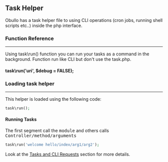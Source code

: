 ## Task Helper

Obullo has a task helper file to using CLI operations (cron jobs, running shell scripts etc..) inside the php interface.

### Function Reference

------

Using task\run() function you can run your tasks as a command in the background. Function run like CLI but don't use the task.php.

#### task\run('uri', $debug = FALSE);

### Loading task helper

-------

This helper is loaded using the following code:

```php
task\run();
```

#### Running Tasks

The first segment call the <samp>module</samp> and others calls <samp>Controller/method/arguments</samp>

```php
task\run('welcome hello/index/arg1/arg2');
```

Look at the [Tasks and CLI Requests](/docs/advanced/#tasks-and-cli-requests) section for more details.